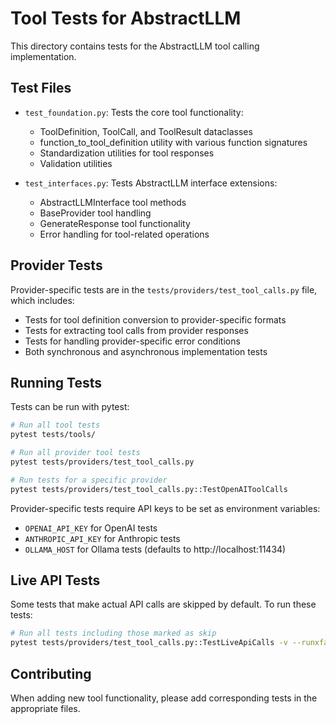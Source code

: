 # Tool Tests for AbstractLLM

This directory contains tests for the AbstractLLM tool calling implementation.

## Test Files

- `test_foundation.py`: Tests the core tool functionality:
  - ToolDefinition, ToolCall, and ToolResult dataclasses
  - function_to_tool_definition utility with various function signatures
  - Standardization utilities for tool responses
  - Validation utilities

- `test_interfaces.py`: Tests AbstractLLM interface extensions:
  - AbstractLLMInterface tool methods
  - BaseProvider tool handling
  - GenerateResponse tool functionality
  - Error handling for tool-related operations

## Provider Tests

Provider-specific tests are in the `tests/providers/test_tool_calls.py` file, which includes:
- Tests for tool definition conversion to provider-specific formats
- Tests for extracting tool calls from provider responses
- Tests for handling provider-specific error conditions
- Both synchronous and asynchronous implementation tests

## Running Tests

Tests can be run with pytest:

```bash
# Run all tool tests
pytest tests/tools/

# Run all provider tool tests
pytest tests/providers/test_tool_calls.py

# Run tests for a specific provider
pytest tests/providers/test_tool_calls.py::TestOpenAIToolCalls
```

Provider-specific tests require API keys to be set as environment variables:
- `OPENAI_API_KEY` for OpenAI tests
- `ANTHROPIC_API_KEY` for Anthropic tests
- `OLLAMA_HOST` for Ollama tests (defaults to http://localhost:11434)

## Live API Tests

Some tests that make actual API calls are skipped by default. To run these tests:

```bash
# Run all tests including those marked as skip
pytest tests/providers/test_tool_calls.py::TestLiveApiCalls -v --runxfail
```

## Contributing

When adding new tool functionality, please add corresponding tests in the appropriate files. 